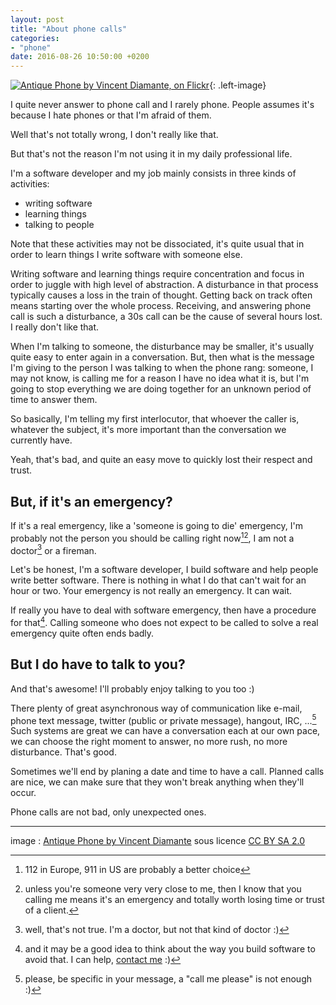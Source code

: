 ```yaml
---
layout: post
title: "About phone calls"
categories: 
- "phone"
date: 2016-08-26 10:50:00 +0200
---
```


[![Antique Phone by Vincent Diamante, on Flickr](https://c1.staticflickr.com/1/109/257938752_3a17563047_n.jpg)](https://www.flickr.com/photos/sklathill/){: .left-image}

I quite never answer to phone call and I rarely phone.
People assumes it's because I hate phones or that I'm afraid of them.

Well that's not totally wrong, I don't really like that. 

But that's not the reason I'm not using it in my daily professional life.

I'm a software developer and my job mainly consists in three kinds of activities:

- writing software
- learning things
- talking to people


Note that these activities may not be dissociated, it's quite usual that in order to learn things I write software with someone else.

Writing software and learning things require concentration and focus in order to juggle with high level of abstraction.
A disturbance in that process typically causes a loss in the train of thought. Getting back on track often means starting over the whole process.
Receiving, and answering phone call is such a disturbance, a 30s call can be the cause of several hours lost. I really don't like that.

When I'm talking to someone, the disturbance may be smaller, it's usually quite easy to enter again in a conversation. 
But, then what is the message I'm giving to the person I was talking to when the phone rang:  someone, I may not know, is calling me for a reason I have no idea what it is, but I'm going to stop everything we are doing together for an unknown period of time to answer them.

So basically, I'm telling my first interlocutor, that whoever the caller is, whatever the subject, it's more important than the conversation we currently have.

Yeah, that's bad, and quite an easy move to quickly lost their respect and trust.


## But, if it's an emergency?

If it's a real emergency, like a 'someone is going to die' emergency, I'm probably not the person you should be calling right now[^1][^2], I am not a doctor[^5] or a fireman.

Let's be honest, I'm a software developer, I build software and help people write better software. There is nothing in what I do that can't wait for an hour or two. Your emergency is not really an emergency. It can wait.

If really you have to deal with software emergency, then have a procedure for that[^4]. 
Calling someone who does not expect to be called to solve a real emergency quite often ends badly.


## But I do have to talk to you?

And that's awesome! I'll probably enjoy talking to you too :)

There plenty of great asynchronous way of communication like e-mail, phone text message, twitter (public or private message), hangout, IRC, ...[^3]
Such systems are great we can have a conversation each at our own pace, we can choose the right moment to answer, no more rush, no more disturbance. That's good.

Sometimes we'll end by planing a date and time to have a call. 
Planned calls are nice, we can make sure that they won't break anything when they'll occur.

Phone calls are not bad, only unexpected ones.

----
image : [Antique Phone by Vincent Diamante](https://www.flickr.com/photos/sklathill/) sous licence [CC BY SA 2.0](https://creativecommons.org/licenses/by-sa/2.0/)


[^1]: 112 in Europe, 911 in US are probably a better choice
[^2]: unless you're someone very very close to me, then I know that you calling me means it's an emergency and totally worth losing time or trust of a client.
[^3]: please, be specific in your message, a "call me please" is not enough :)
[^4]: and it may be a good idea to think about the way you build software to avoid that. I can help, [contact me](/contact) :)
[^5]: well, that's not true. I'm a doctor, but not that kind of doctor :)